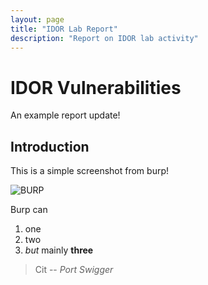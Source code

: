 ```yaml
---
layout: page
title: "IDOR Lab Report"
description: "Report on IDOR lab activity"
---
```


# IDOR Vulnerabilities

An example report update!


## Introduction

This is a simple screenshot from burp!

![BURP](https://alerenda.github.io/assets/reports/IDOR/images/burp.png)

Burp can

1. one
2. two
3. *but* mainly **three**

> Cit
> -- <cite>Port Swigger</cite>